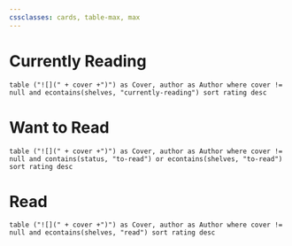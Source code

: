 ```yaml
---
cssclasses: cards, table-max, max
---
```


# Currently Reading
```dataview  
table ("![](" + cover +")") as Cover, author as Author where cover != null and econtains(shelves, "currently-reading") sort rating desc
```

# Want to Read

```dataview  
table ("![](" + cover +")") as Cover, author as Author where cover != null and contains(status, "to-read") or econtains(shelves, "to-read") sort rating desc
```

# Read

```dataview  
table ("![](" + cover +")") as Cover, author as Author where cover != null and econtains(shelves, "read") sort rating desc
```
